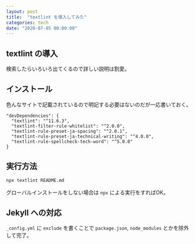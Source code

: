 ```yaml
---
layout: post
title:  "textlint を導入してみた"
categories: tech
date: "2020-07-05 00:00:00"
---
```


## textlint の導入

検索したらいろいろ出てくるので詳しい説明は割愛。

## インストール

色んなサイトで記載されているので明記する必要はないのだが一応書いておく。

```
"devDependencies": {
  "textlint": "^11.6.3",
  "textlint-filter-rule-whitelist": "^2.0.0",
  "textlint-rule-preset-ja-spacing": "^2.0.1",
  "textlint-rule-preset-ja-technical-writing": "^4.0.0",
  "textlint-rule-spellcheck-tech-word": "^5.0.0"
}
```

## 実行方法

```sh
npx textlint README.md
```

グローバルインストールをしない場合は `npx` による実行をすればOK。

## Jekyll への対応

`_config.yml` に `exclude` を書くことで `package.json`, `node_modules` とかを除外して完了。

